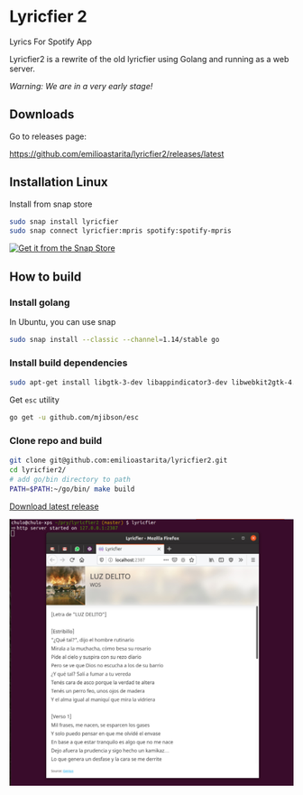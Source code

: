 # Lyricfier 2

Lyrics For Spotify App

Lyricfier2 is a rewrite of the old lyricfier using Golang and running as a web server.

*Warning: We are in a very early stage!* 

## Downloads

Go to releases page:

https://github.com/emilioastarita/lyricfier2/releases/latest


## Installation Linux

Install from snap store

```bash
sudo snap install lyricfier
sudo snap connect lyricfier:mpris spotify:spotify-mpris
```


[![Get it from the Snap Store](https://snapcraft.io/static/images/badges/en/snap-store-black.svg)](https://snapcraft.io/lyricfier)

## How to build

### Install golang 

In Ubuntu, you can use snap

```bash
sudo snap install --classic --channel=1.14/stable go
```

### Install build dependencies 


```bash
sudo apt-get install libgtk-3-dev libappindicator3-dev libwebkit2gtk-4.0-dev
```

Get `esc` utility 

```bash
go get -u github.com/mjibson/esc
```


### Clone repo and build

```bash
git clone git@github.com:emilioastarita/lyricfier2.git
cd lyricfier2/
# add go/bin directory to path
PATH=$PATH:~/go/bin/ make build
```

[Download latest release](https://github.com/emilioastarita/lyricfier2/releases/latest)

![Lyricfier 2 in Ubuntu](screenshots/screenshot-lyricfier.jpg?raw=true "Lyricfier 2")
